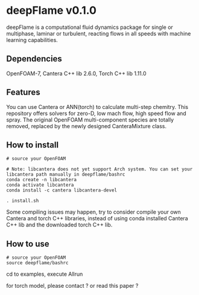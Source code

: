 # deepFlame v0.1.0
deepFlame is a computational fluid dynamics package for single or multiphase, laminar or turbulent, reacting flows in all speeds with machine learning capabilities.  

## Dependencies
OpenFOAM-7, Cantera C++ lib 2.6.0, Torch C++ lib 1.11.0

## Features
You can use Cantera or ANN(torch) to calculate multi-step chemitry.
This repository offers solvers for zero-D, low mach flow, high speed flow and spray.
The original OpenFOAM multi-component species are totally removed, replaced by the newly designed CanteraMixture class.

## How to install
```shell
# source your OpenFOAM

# Note: libcantera does not yet support Arch system. You can set your libcantera path manually in deepflame/bashrc
conda create -n libcantera
conda activate libcantera
conda install -c cantera libcantera-devel

. install.sh
```

Some compiling issues may happen, try to consider compile your own Cantera and torch C++ libraries, instead of using conda installed Cantera C++ lib and the downloaded torch C++ lib.

## How to use

```shell
# source your OpenFOAM
source deepflame/bashrc
```
cd to examples, execute Allrun

for torch model, please contact ? or read this paper ?
